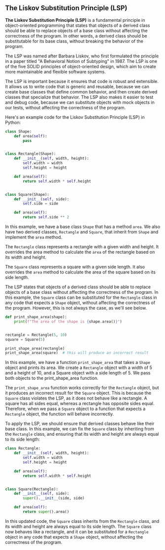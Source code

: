 ## The Liskov Substitution Principle (LSP)

**The Liskov Substitution Principle (LSP)** is a fundamental principle in object-oriented programming that states that
objects of a derived class should be able to replace objects of a base class without affecting the correctness of the
program. In other words, a derived class should be substitutable for its base class, without breaking the behavior of
the program.

The LSP was named after Barbara Liskov, who first formulated the principle in a paper titled "A Behavioral Notion of
Subtyping" in 1987. The LSP is one of the five SOLID principles of object-oriented design, which aim to create more
maintainable and flexible software systems.

The LSP is important because it ensures that code is robust and extensible. It allows us to write code that is generic
and reusable, because we can create base classes that define common behavior, and then create derived classes that
specialize that behavior. The LSP also makes it easier to test and debug code, because we can substitute objects with
mock objects in our tests, without affecting the correctness of the program.

Here's an example code for the Liskov Substitution Principle (LSP) in Python:

```python
class Shape:
    def area(self):
        pass


class Rectangle(Shape):
    def __init__(self, width, height):
        self.width = width
        self.height = height

    def area(self):
        return self.width * self.height


class Square(Shape):
    def __init__(self, side):
        self.side = side

    def area(self):
        return self.side ** 2
```

In this example, we have a base class `Shape` that has a method `area`. We also have two derived classes, `Rectangle`
and `Square`, that inherit from `Shape` and implement the `area` method.

The `Rectangle` class represents a rectangle with a given width and height. It overrides the area method to calculate
the `area` of the rectangle based on its width and height.

The `Square` class represents a square with a given side length. It also overrides the `area` method to calculate the
area of the square based on its side length.

The LSP states that objects of a derived class should be able to replace objects of a base class without affecting the
correctness of the program. In this example, the `Square` class can be substituted for the `Rectangle` class in any code
that expects a `Shape` object, without affecting the correctness of the program. However, this is not always the case,
as we'll see below.

```python
def print_shape_area(shape):
    print(f"The area of the shape is {shape.area()}")


rectangle = Rectangle(5, 10)
square = Square(5)

print_shape_area(rectangle)
print_shape_area(square)  # this will produce an incorrect result
```

In this example, we have a function `print_shape_area` that takes a `Shape` object and prints its area. We create a
`Rectangle` object with a width of 5 and a height of 10, and a Square object with a side length of 5. We pass both
objects to the print_shape_area function.

The `print_shape_area` function works correctly for the `Rectangle` object, but it produces an incorrect result for the
`Square` object. This is because the `Square` class violates the LSP, as it does not behave like a rectangle. A square
has all sides equal, whereas a rectangle has opposite sides equal. Therefore, when we pass a `Square` object to a
function that expects a `Rectangle` object, the function will behave incorrectly.

To apply the LSP, we should ensure that derived classes behave like their base class. In this example, we can fix the
`Square` class by inheriting from the `Rectangle` class, and ensuring that its width and height are always equal to its
side length:

```python
class Rectangle:
    def __init__(self, width, height):
        self.width = width
        self.height = height

    def area(self):
        return self.width * self.height


class Square(Rectangle):
    def __init__(self, side):
        super().__init__(side, side)

    def area(self):
        return super().area()
```

In this updated code, the `Square` class inherits from the `Rectangle` class, and its width and height are always equal
to its side length. The `Square` class now behaves like a rectangle, and it can be substituted for a `Rectangle` object
in any code that expects a `Shape` object, without affecting the correctness of the program.